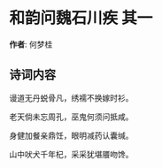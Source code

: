 # 和韵问魏石川疾  其一

**作者**: 何梦桂

## 诗词内容

谩道无丹蜕骨凡，绣襦不换嫁时衫。

老天倘未忘周孔，巫鬼何须问抵咸。

身健加餐亲鼎饪，眼明减药认囊缄。

山中吠犬千年杞，采采犹堪餍吻馋。

